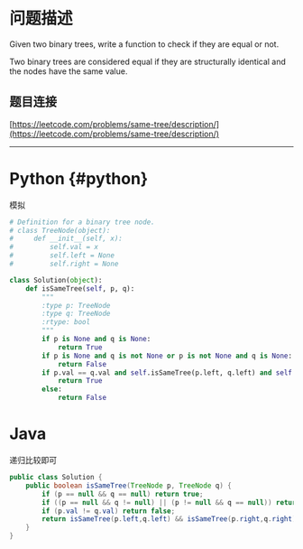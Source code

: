# 问题描述

Given two binary trees, write a function to check if they are equal or not.

Two binary trees are considered equal if they are structurally identical and the nodes have the same value.

## 题目连接

[https://leetcode.com/problems/same-tree/description/](https://leetcode.com/problems/same-tree/description/)

---

# Python {#python}

模拟

```python
# Definition for a binary tree node.
# class TreeNode(object):
#     def __init__(self, x):
#         self.val = x
#         self.left = None
#         self.right = None

class Solution(object):
    def isSameTree(self, p, q):
        """
        :type p: TreeNode
        :type q: TreeNode
        :rtype: bool
        """
        if p is None and q is None:
            return True
        if p is None and q is not None or p is not None and q is None:
            return False
        if p.val == q.val and self.isSameTree(p.left, q.left) and self.isSameTree(p.right, q.right):
            return True
        else:
            return False
```

# Java

递归比较即可

```java
public class Solution {
    public boolean isSameTree(TreeNode p, TreeNode q) {
        if (p == null && q == null) return true;
        if ((p == null && q != null) || (p != null && q == null)) return false;
        if (p.val != q.val) return false;
        return isSameTree(p.left,q.left) && isSameTree(p.right,q.right);
    }
}
```



